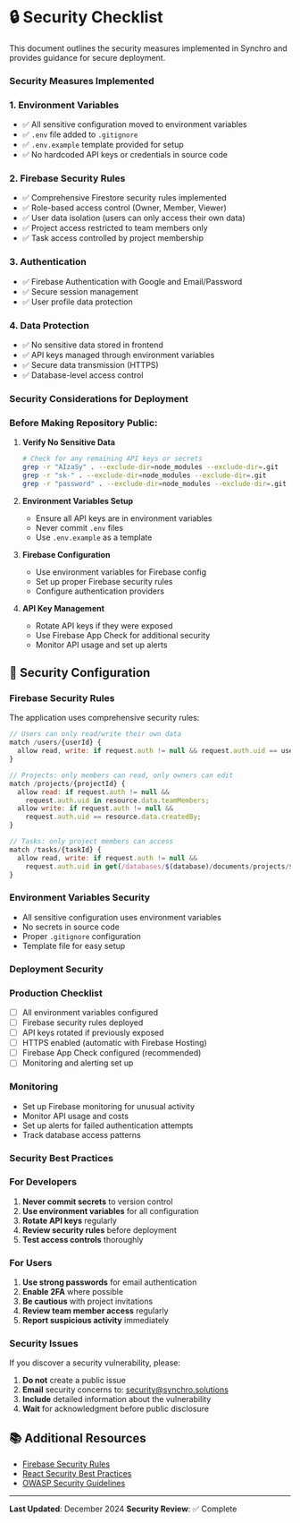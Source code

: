 # 🔒 Security Checklist

This document outlines the security measures implemented in Synchro and provides guidance for secure deployment.

### Security Measures Implemented

### 1. Environment Variables
- ✅ All sensitive configuration moved to environment variables
- ✅ `.env` file added to `.gitignore`
- ✅ `.env.example` template provided for setup
- ✅ No hardcoded API keys or credentials in source code

### 2. Firebase Security Rules
- ✅ Comprehensive Firestore security rules implemented
- ✅ Role-based access control (Owner, Member, Viewer)
- ✅ User data isolation (users can only access their own data)
- ✅ Project access restricted to team members only
- ✅ Task access controlled by project membership

### 3. Authentication
- ✅ Firebase Authentication with Google and Email/Password
- ✅ Secure session management
- ✅ User profile data protection

### 4. Data Protection
- ✅ No sensitive data stored in frontend
- ✅ API keys managed through environment variables
- ✅ Secure data transmission (HTTPS)
- ✅ Database-level access control

### Security Considerations for Deployment

### Before Making Repository Public:

1. **Verify No Sensitive Data**
   ```bash
   # Check for any remaining API keys or secrets
   grep -r "AIzaSy" . --exclude-dir=node_modules --exclude-dir=.git
   grep -r "sk-" . --exclude-dir=node_modules --exclude-dir=.git
   grep -r "password" . --exclude-dir=node_modules --exclude-dir=.git
   ```

2. **Environment Variables Setup**
   - Ensure all API keys are in environment variables
   - Never commit `.env` files
   - Use `.env.example` as a template

3. **Firebase Configuration**
   - Use environment variables for Firebase config
   - Set up proper Firebase security rules
   - Configure authentication providers

4. **API Key Management**
   - Rotate API keys if they were exposed
   - Use Firebase App Check for additional security
   - Monitor API usage and set up alerts

## 🔧 Security Configuration

### Firebase Security Rules
The application uses comprehensive security rules:

```javascript
// Users can only read/write their own data
match /users/{userId} {
  allow read, write: if request.auth != null && request.auth.uid == userId;
}

// Projects: only members can read, only owners can edit
match /projects/{projectId} {
  allow read: if request.auth != null && 
    request.auth.uid in resource.data.teamMembers;
  allow write: if request.auth != null && 
    request.auth.uid == resource.data.createdBy;
}

// Tasks: only project members can access
match /tasks/{taskId} {
  allow read, write: if request.auth != null && 
    request.auth.uid in get(/databases/$(database)/documents/projects/$(resource.data.projectId)).data.teamMembers;
}
```

### Environment Variables Security
- All sensitive configuration uses environment variables
- No secrets in source code
- Proper `.gitignore` configuration
- Template file for easy setup

### Deployment Security

### Production Checklist
- [ ] All environment variables configured
- [ ] Firebase security rules deployed
- [ ] API keys rotated if previously exposed
- [ ] HTTPS enabled (automatic with Firebase Hosting)
- [ ] Firebase App Check configured (recommended)
- [ ] Monitoring and alerting set up

### Monitoring
- Set up Firebase monitoring for unusual activity
- Monitor API usage and costs
- Set up alerts for failed authentication attempts
- Track database access patterns

### Security Best Practices

### For Developers
1. **Never commit secrets** to version control
2. **Use environment variables** for all configuration
3. **Rotate API keys** regularly
4. **Review security rules** before deployment
5. **Test access controls** thoroughly

### For Users
1. **Use strong passwords** for email authentication
2. **Enable 2FA** where possible
3. **Be cautious** with project invitations
4. **Review team member access** regularly
5. **Report suspicious activity** immediately

### Security Issues

If you discover a security vulnerability, please:

1. **Do not** create a public issue
2. **Email** security concerns to: security@synchro.solutions
3. **Include** detailed information about the vulnerability
4. **Wait** for acknowledgment before public disclosure

## 📚 Additional Resources

- [Firebase Security Rules](https://firebase.google.com/docs/firestore/security/get-started)
- [React Security Best Practices](https://reactjs.org/docs/security.html)
- [OWASP Security Guidelines](https://owasp.org/www-project-top-ten/)

---

**Last Updated**: December 2024
**Security Review**: ✅ Complete
